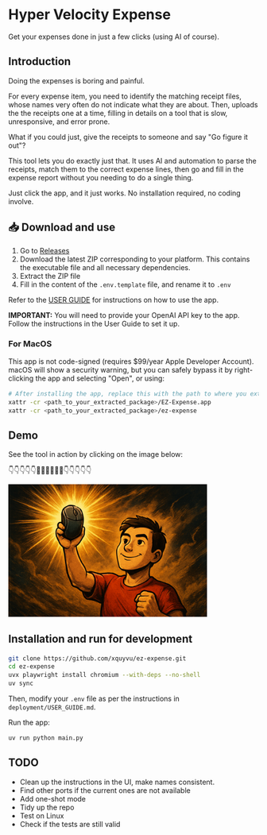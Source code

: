 # Hyper Velocity Expense

Get your expenses done in just a few clicks (using AI of course).

## Introduction

Doing the expenses is boring and painful.

For every expense item, you need to identify the matching receipt files, whose names
very often do not indicate what they are about. Then, uploads the the receipts one at a
time, filling in details on a tool that is slow, unresponsive, and error prone.

What if you could just, give the receipts to someone and say "Go figure it out"?

This tool lets you do exactly just that. It uses AI and automation to parse the
receipts, match them to the correct expense lines, then go and fill in the expense
report without you needing to do a single thing.

Just click the app, and it just works. No installation required, no coding involve.

## 📥 Download and use

1. Go to [Releases](https://github.com/xquyvu/ez-expense/releases)
2. Download the latest ZIP corresponding to your platform. This contains the executable file and all necessary dependencies.
3. Extract the ZIP file
4. Fill in the content of the `.env.template` file, and rename it to `.env`

Refer to the [USER GUIDE](deployment/USER_GUIDE.md) for instructions on how to use the app.

**IMPORTANT:** You will need to provide your OpenAI API key to the app. Follow the instructions in the User Guide to set it up.

### For MacOS

This app is not code-signed (requires $99/year Apple Developer Account). macOS will show a security warning, but you can safely bypass it by right-clicking the app and selecting "Open", or using:

```bash
# After installing the app, replace this with the path to where you extracted the zip file
xattr -cr <path_to_your_extracted_package>/EZ-Expense.app
xattr -cr <path_to_your_extracted_package>/ez-expense
```

## Demo

See the tool in action by clicking on the image below:

👇👇👇👇👇🎥🎥🎥🎥🎥🎥👇👇👇👇👇

<a href="https://microsofteur-my.sharepoint.com/:v:/g/personal/vuquy_microsoft_com/EfkkIOuyr6xJi215xCZbS50BkEFFnWr2-sugqljIYg7-Ow?e=G6FzfQ">
  <img src="assets/video_thumbnail.png" alt="Product Demo Video" width="400">
</a>

## Installation and run for development

```bash
git clone https://github.com/xquyvu/ez-expense.git
cd ez-expense
uvx playwright install chromium --with-deps --no-shell
uv sync
```

Then, modify your `.env` file as per the instructions in `deployment/USER_GUIDE.md`.

Run the app:

```bash
uv run python main.py
```

## TODO

- Clean up the instructions in the UI, make names consistent.
- Find other ports if the current ones are not available
- Add one-shot mode
- Tidy up the repo
- Test on Linux
- Check if the tests are still valid
